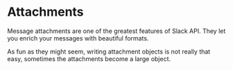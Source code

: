 # Attachments
 Message attachments are one of the greatest features of Slack API. They let you enrich your messages with beautiful formats.
 
 As fun as they might seem, writing attachment objects is not really that easy, sometimes the attachments become a large object.